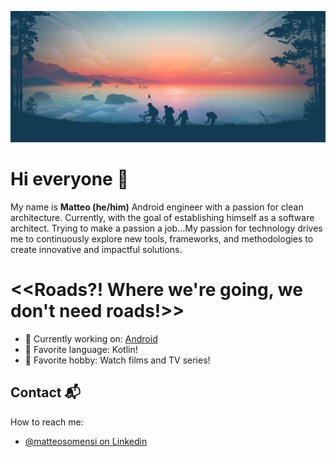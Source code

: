![profile](./images/cover_3.png)

# Hi everyone 👋

My name is **Matteo (he/him)** Android engineer with a passion for clean architecture. Currently, with the goal of establishing himself as a software architect. Trying to make a passion a job…My passion for technology drives me to continuously explore new tools, frameworks, and methodologies to create innovative and impactful solutions.

# <<Roads?! Where we're going, we don't need roads!>>

- 🤖 Currently working on: [Android](https://developer.android.com/)
- 💚 Favorite language: Kotlin!
- 🍿 Favorite hobby: Watch films and TV series!

## Contact 📬

How to reach me: 
* [@matteosomensi on Linkedin](https://www.linkedin.com/in/matteosomensi/)
